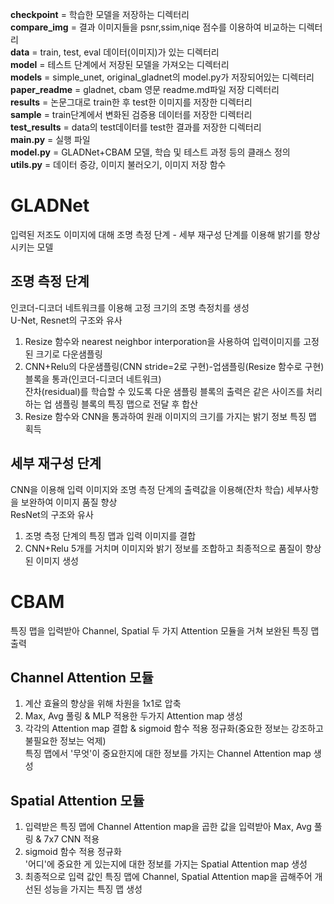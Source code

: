 **checkpoint** = 학습한 모델을 저장하는 디렉터리<br>
**compare_img** = 결과 이미지들을 psnr,ssim,niqe 점수를 이용하여 비교하는 디렉터리<br>
**data** = train, test, eval 데이터(이미지)가 있는 디렉터리<br>
**model** = 테스트 단계에서 저장된 모델을 가져오는 디렉터리<br>
**models** = simple_unet, original_gladnet의 model.py가 저장되어있는 디렉터리<br>
**paper_readme** = gladnet, cbam 영문 readme.md파일 저장 디렉터리<br>
**results** = 논문그대로 train한 후 test한 이미지를 저장한 디렉터리<br>
**sample** = train단계에서 변화된 검증용 데이터를 저장한 디렉터리<br>
**test_results** = data의 test데이터를 test한 결과를 저장한 디렉터리<br>
**main.py** = 실행 파일<br>
**model.py** = GLADNet+CBAM 모델, 학습 및 테스트 과정 등의 클래스 정의<br>
**utils.py** = 데이터 증강, 이미지 불러오기, 이미지 저장 함수<br>

# GLADNet
입력된 저조도 이미지에 대해 조명 측정 단계 - 세부 재구성 단계를 이용해 밝기를 향상시키는 모델

## 조명 측정 단계
인코더-디코더 네트워크를 이용해 고정 크기의 조명 측정치를 생성<br>
U-Net, Resnet의 구조와 유사<br>
1. Resize 함수와 nearest neighbor interporation을 사용하여 입력이미지를 고정된 크기로 다운샘플링<br>
2. CNN+Relu의 다운샘플링(CNN stride=2로 구현)-업샘플링(Resize 함수로 구현) 블록을 통과(인코더-디코더 네트워크)<br>
잔차(residual)를 학습할 수 있도록 다운 샘플링 블록의 출력은 같은 사이즈를 처리하는 업 샘플링 블록의 특징 맵으로 전달 후 합산<br>
3. Resize 함수와 CNN을 통과하여 원래 이미지의 크기를 가지는 밝기 정보 특징 맵 획득

## 세부 재구성 단계
CNN을 이용해 입력 이미지와 조명 측정 단계의 출력값을 이용해(잔차 학습) 세부사항을 보완하여 이미지 품질 향상<br>
ResNet의 구조와 유사<br>
1. 조명 측정 단계의 특징 맵과 입력 이미지를 결합
2. CNN+Relu 5개를 거치며 이미지와 밝기 정보를 조합하고 최종적으로 품질이 향상된 이미지 생성

# CBAM
특징 맵을 입력받아 Channel, Spatial 두 가지 Attention 모듈을 거쳐 보완된 특징 맵 출력<br>

## Channel Attention 모듈
1. 계산 효율의 향상을 위해 차원을 1x1로 압축
2. Max, Avg 풀링 & MLP 적용한 두가지 Attention map 생성
3. 각각의 Attention map 결합 & sigmoid 함수 적용 정규화(중요한 정보는 강조하고 불필요한 정보는 억제)<br>
특징 맵에서 '무엇'이 중요한지에 대한 정보를 가지는 Channel Attention map 생성

## Spatial Attention 모듈
1. 입력받은 특징 맵에 Channel Attention map을 곱한 값을 입력받아 Max, Avg 풀링 & 7x7 CNN 적용
2. sigmoid 함수 적용 정규화<br>
'어디'에 중요한 게 있는지에 대한 정보를 가지는 Spatial Attention map 생성<br>
3. 최종적으로 입력 값인 특징 맵에 Channel, Spatial Attention map을 곱해주어 개선된 성능을 가지는 특징 맵 생성
